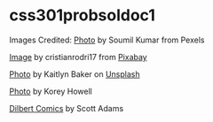 # css301probsoldoc1
Images Credited:
[Photo](https://www.pexels.com/photo/photo-of-person-typing-on-computer-keyboard-735911/) by Soumil Kumar from Pexels

[Image](https://pixabay.com/users/cristianrodri17-5440156/?utm_source=link-attribution&utm_medium=referral&utm_campaign=image&utm_content=2337429) by cristianrodri17 from [Pixabay](https://pixabay.com/?utm_source=link-attribution&utm_medium=referral&utm_campaign=image&utm_content=2337429)

[Photo](https://unsplash.com/@kaitlynbaker?utm_source=unsplash&utm_medium=referral&utm_content=creditCopyText) by Kaitlyn Baker on [Unsplash](https://unsplash.com/s/photos/cyber?utm_source=unsplash&utm_medium=referral&utm_content=creditCopyText)

[Photo](https://koreyhowellphotography.com/social-media-101-linkedin-photo-can-make-break/) by Korey Howell

[Dilbert Comics](https://dilbert.com/) by Scott Adams

